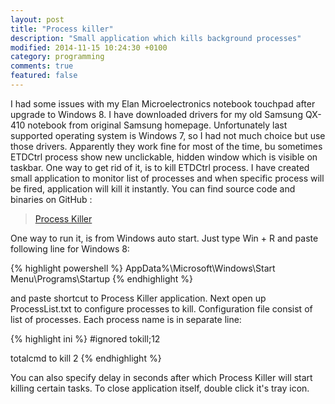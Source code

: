 ```yaml
---
layout: post
title: "Process killer"
description: "Small application which kills background processes"
modified: 2014-11-15 10:24:30 +0100
category: programming
comments: true
featured: false
---
```

I had some issues with my Elan Microelectronics notebook touchpad after upgrade to Windows 8. I have downloaded drivers for my old Samsung QX-410 notebook from original Samsung homepage. Unfortunately last supported operating system is Windows 7, so I had not much choice but use those drivers. Apparently they work fine for most of the time, bu sometimes ETDCtrl process show new unclickable, hidden window which is visible on taskbar. One way to get rid of it, is to kill ETDCtrl process. I have created small application to monitor list of processes and when specific process will be fired, application will kill it instantly. You can find source code and binaries on GitHub : 

>[Process Killer](https://github.com/jmalczak/ProcessKiller)

One way to run it, is from Windows auto start. Just type Win + R and paste following line for Windows 8:

{% highlight powershell %} AppData%\Microsoft\Windows\Start Menu\Programs\Startup {% endhighlight %}

and paste shortcut to Process Killer application. Next open up ProcessList.txt to configure processes to kill. Configuration file consist of list of processes. Each process name is in separate line:

{% highlight ini %}
#ignored
tokill;12

totalcmd
to kill 2
{% endhighlight %}

You can also specify delay in seconds after which Process Killer will start killing certain tasks. To close application itself, double click it's tray icon.